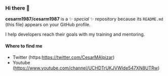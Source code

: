 ### Hi there 👋

**cesarm1987/cesarm1987** is a ✨ _special_ ✨ repository because its `README.md` (this file) appears on your GitHub profile.

I help developers reach their goals with my training and mentoring.

#### Where to find me

- Twitter (https:https://twitter.com/CesarMAlpizar)
- Youtube (https://www.youtube.com/channel/UCHDTrUKJVWlde547XN8UTRw)
